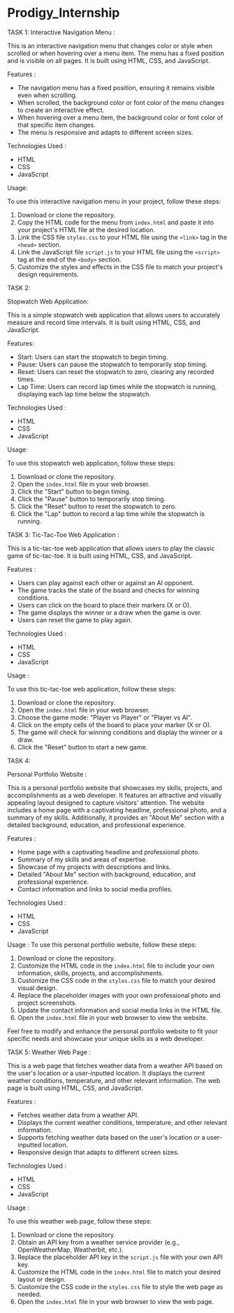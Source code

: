 # Prodigy_Internship
TASK 1:
 Interactive Navigation Menu :

This is an interactive navigation menu that changes color or style when scrolled or when hovering over a menu item. The menu has a fixed position and is visible on all pages. It is built using HTML, CSS, and JavaScript.

 Features :

- The navigation menu has a fixed position, ensuring it remains visible even when scrolling.
- When scrolled, the background color or font color of the menu changes to create an interactive effect.
- When hovering over a menu item, the background color or font color of that specific item changes.
- The menu is responsive and adapts to different screen sizes.

 Technologies Used :

- HTML
- CSS
- JavaScript

 Usage:

To use this interactive navigation menu in your project, follow these steps:

1. Download or clone the repository.
2. Copy the HTML code for the menu from `index.html` and paste it into your project's HTML file at the desired location.
3. Link the CSS file `styles.css` to your HTML file using the `<link>` tag in the `<head>` section.
4. Link the JavaScript file `script.js` to your HTML file using the `<script>` tag at the end of the `<body>` section.
5. Customize the styles and effects in the CSS file to match your project's design requirements.



TASK 2:

Stopwatch Web Application:

This is a simple stopwatch web application that allows users to accurately measure and record time intervals. It is built using HTML, CSS, and JavaScript.

Features:

- Start: Users can start the stopwatch to begin timing.
- Pause: Users can pause the stopwatch to temporarily stop timing.
- Reset: Users can reset the stopwatch to zero, clearing any recorded times.
- Lap Time: Users can record lap times while the stopwatch is running, displaying each lap time below the stopwatch.

Technologies Used :

- HTML
- CSS
- JavaScript

 Usage:

To use this stopwatch web application, follow these steps:

1. Download or clone the repository.
2. Open the `index.html` file in your web browser.
3. Click the "Start" button to begin timing.
4. Click the "Pause" button to temporarily stop timing.
5. Click the "Reset" button to reset the stopwatch to zero.
6. Click the "Lap" button to record a lap time while the stopwatch is running.

TASK 3:
 Tic-Tac-Toe Web Application :

This is a tic-tac-toe web application that allows users to play the classic game of tic-tac-toe. It is built using HTML, CSS, and JavaScript.

 Features :

- Users can play against each other or against an AI opponent.
- The game tracks the state of the board and checks for winning conditions.
- Users can click on the board to place their markers (X or O).
- The game displays the winner or a draw when the game is over.
- Users can reset the game to play again.

 Technologies Used :

- HTML
- CSS
- JavaScript

Usage :

To use this tic-tac-toe web application, follow these steps:

1. Download or clone the repository.
2. Open the `index.html` file in your web browser.
3. Choose the game mode: "Player vs Player" or "Player vs AI".
4. Click on the empty cells of the board to place your marker (X or O).
5. The game will check for winning conditions and display the winner or a draw.
6. Click the "Reset" button to start a new game.



TASK 4:

 Personal Portfolio Website :

This is a personal portfolio website that showcases my skills, projects, and accomplishments as a web developer. It features an attractive and visually appealing layout designed to capture visitors' attention. The website includes a home page with a captivating headline, professional photo, and a summary of my skills. Additionally, it provides an "About Me" section with a detailed background, education, and professional experience.

 Features :

- Home page with a captivating headline and professional photo.
- Summary of my skills and areas of expertise.
- Showcase of my projects with descriptions and links.
- Detailed "About Me" section with background, education, and professional experience.
- Contact information and links to social media profiles.

Technologies Used :

- HTML
- CSS
- JavaScript

 Usage :
To use this personal portfolio website, follow these steps:

1. Download or clone the repository.
2. Customize the HTML code in the `index.html` file to include your own information, skills, projects, and accomplishments.
3. Customize the CSS code in the `styles.css` file to match your desired visual design.
4. Replace the placeholder images with your own professional photo and project screenshots.
5. Update the contact information and social media links in the HTML file.
6. Open the `index.html` file in your web browser to view the website.



Feel free to modify and enhance the personal portfolio website to fit your specific needs and showcase your unique skills as a web developer.

TASK 5:
 Weather Web Page :

This is a web page that fetches weather data from a weather API based on the user's location or a user-inputted location. It displays the current weather conditions, temperature, and other relevant information. The web page is built using HTML, CSS, and JavaScript.

 Features :

- Fetches weather data from a weather API.
- Displays the current weather conditions, temperature, and other relevant information.
- Supports fetching weather data based on the user's location or a user-inputted location.
- Responsive design that adapts to different screen sizes.

 Technologies Used :

- HTML
- CSS
- JavaScript

 Usage :

To use this weather web page, follow these steps:

1. Download or clone the repository.
2. Obtain an API key from a weather service provider (e.g., OpenWeatherMap, Weatherbit, etc.).
3. Replace the placeholder API key in the `script.js` file with your own API key.
4. Customize the HTML code in the `index.html` file to match your desired layout or design.
5. Customize the CSS code in the `styles.css` file to style the web page as needed.
6. Open the `index.html` file in your web browser to view the web page.
